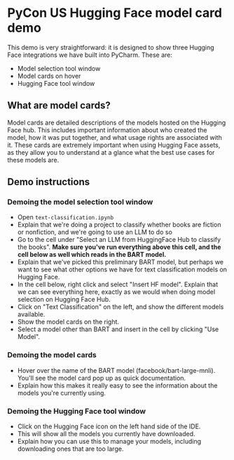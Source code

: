 # PyCon US Hugging Face model card demo

This demo is very straightforward: it is designed to show three Hugging Face integrations we have built into PyCharm. These are:
* Model selection tool window
* Model cards on hover
* Hugging Face tool window

## What are model cards?
Model cards are detailed descriptions of the models hosted on the Hugging Face hub. This includes important information about who created the model, how it was put together, and what usage rights are associated with it. These cards are extremely important when using Hugging Face assets, as they allow you to understand at a glance what the best use cases for these models are.

## Demo instructions

### Demoing the model selection tool window
* Open `text-classification.ipynb`
* Explain that we're doing a project to classify whether books are fiction or nonfiction, and we're going to use an LLM to do so
* Go to the cell under "Select an LLM from HuggingFace Hub to classify the books". **Make sure you've run everything above this cell, and the cell below as well which reads in the BART model.**
* Explain that we've picked this preliminary BART model, but perhaps we want to see what other options we have for text classification models on Hugging Face.
* In the cell below, right click and select "Insert HF model". Explain that we can see everything here, exactly as we would when doing model selection on Hugging Face Hub.
* Click on "Text Classification" on the left, and show the different models available.
* Show the model cards on the right.
* Select a model other than BART and insert in the cell by clicking "Use Model".

### Demoing the model cards
* Hover over the name of the BART model (facebook/bart-large-mnli). You'll see the model card pop up as quick documentation.
* Explain how this makes it really easy to see the information about the models you're currently using.

### Demoing the Hugging Face tool window
* Click on the Hugging Face icon on the left hand side of the IDE.
* This will show all the models you currently have downloaded.
* Explain how you can use this to manage your models, including downloading ones that are too large.